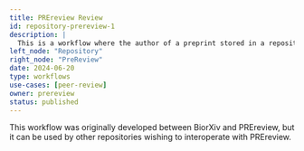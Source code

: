 ```yaml
---
title: PREreview Review
id: repository-prereview-1
description: |
  This is a workflow where the author of a preprint stored in a repository can request a review from PREreview.
left_node: "Repository"
right_node: "PreReview"
date: 2024-06-20
type: workflows
use-cases: [peer-review]
owner: prereview
status: published
---
```


This workflow was originally developed between BiorXiv and PREreview, but it can be used by other repositories wishing to interoperate with PREreview.


